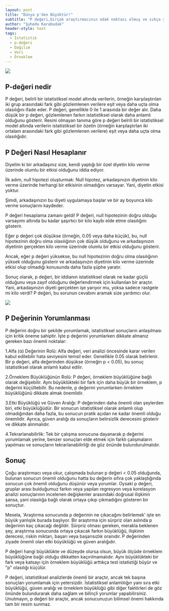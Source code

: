 ```yaml
---
layout: post
title: "Dünya p'den Büyüktür!"
subtitle: "P değeri,birçok araştırmacının odak noktası olmuş ve sıkça yanlış yorumlanmış bir istatistiksel ölçüdür.Bu yazıda,p değerinin ne olduğunu,nasıl hesaplandığını ve en önemlisi nasıl doğru bir şekilde yorumlanması gerektiğini ele alacağım."
author: "Şuheda Karabudak"
header-style: text
tags:
  - İstatistik
  - p-değeri
  - Dağılım
  - Veri
  - Örneklem
---
```


![](https://i0.wp.com/3.bp.blogspot.com/-y_hvRb5anNc/VTGkru5LZeI/AAAAAAAABNo/GAVvAbPS-CQ/s1600/worship.gif?resize=320%2C225)


P-değeri nedir
--
P değeri, belirli bir istatistiksel model altında verilerin, örneğin karşılaştırılan iki grup arasındaki fark gibi gözlemlenen verilere eşit veya daha uçta olma olasılığını ifade eder. P değeri, genellikle 0 ile 1 arasında bir değer alır. Daha düşük bir p değeri, gözlemlenen farkın istatistiksel olarak daha anlamlı olduğunu gösterir.
Resmi olmayan tanıma göre p değeri belrili bir istatistiksel model altında verilerin istatistiksel bir özetin (örneğin karşılaştırlan iki ortalam arasındaki fark gibi gözlemlenen verilere) eşit veya daha uçta olma olasılığıdır.



P Değeri Nasıl Hesaplanır
--
Diyelim ki bir arkadaşınız size, kendi yaptığı bir özel diyetin kilo verme üzerinde olumlu bir etkisi olduğunu iddia ediyor.

İlk adım, null hipotezi oluşturmak: Null hipotez, arkadaşınızın diyetinin kilo verme üzerinde herhangi bir etkisinin olmadığını varsayar. Yani, diyetin etkisi yoktur.

Şimdi, arkadaşınızın bu diyeti uygulamaya başlar ve bir ay boyunca kilo verme sonuçlarını kaydeder.

P değeri hesaplama zamanı geldi! P değeri, null hipotezinin doğru olduğu varsayımı altında bu kadar şaşırtıcı bir kilo kaybı elde etme olasılığını gösterir.

Eğer p değeri çok düşükse (örneğin, 0.05 veya daha küçük), bu, null hipotezinin doğru olma olasılığının çok düşük olduğunu ve arkadaşınızın diyetinin gerçekten kilo verme üzerinde olumlu bir etkisi olduğunu gösterir.

Ancak, eğer p değeri yüksekse, bu null hipotezinin doğru olma olasılığının yüksek olduğunu gösterir ve arkadaşınızın diyetinin kilo verme üzerinde etkisi olup olmadığı konusunda daha fazla şüphe yaratır.

Sonuç olarak, p değeri, bir iddianın istatistiksel olarak ne kadar güçlü olduğunu veya zayıf olduğunu değerlendirmek için kullanılan bir araçtır. Yani, arkadaşınızın diyeti gerçekten işe yarıyor mu, yoksa sadece rastgele mi kilo verdi? P değeri, bu sorunun cevabını aramak size yardımcı olur.

![](https://www.simplypsychology.org/wp-content/uploads/p-value.jpg)

P Değerinin Yorumlanması
--
P değerini doğru bir şekilde yorumlamak, istatistiksel sonuçların anlaşılması için kritik öneme sahiptir. İşte p değerini yorumlarken dikkate almanız gereken bazı önemli noktalar:

1.Alfa (α) Değerinin Rolü: Alfa değeri, veri analizi öncesinde karar verilen kabul edilebilir hata seviyesini temsil eder. Genellikle 0.05 olarak belirlenir. Bir p değeri, alfa değerinden düşükse (örneğin p < 0.05), bu sonuç istatistiksel olarak anlamlı kabul edilir.

2.Örneklem Büyüklüğünün Rolü: P değeri, örneklem büyüklüğüne bağlı olarak değişebilir. Aynı büyüklükteki bir fark için daha büyük bir örneklem, p değerini küçültebilir. Bu nedenle, p değerini yorumlarken örneklem büyüklüğünü dikkate almak önemlidir.

3.Etki Büyüklüğü ve Güven Aralığı: P değerinden daha önemli olan şeylerden biri, etki büyüklüğüdür. Bir sonucun istatistiksel olarak anlamlı olup olmadığından daha fazla, bu sonucun pratik açıdan ne kadar önemli olduğu önemlidir. Ayrıca, güven aralığı da sonuçların belirsizlik derecesini gösterir ve dikkate alınmalıdır.

4.Tekrarlanabilirlik: Tek bir çalışma sonucuna dayanarak p değerini yorumlamak yerine, benzer sonuçları elde etmek için farklı çalışmaların yapılması ve sonuçların tekrarlanabilirliği de göz önünde bulundurulmalıdır.




Sonuç
--
Çoğu araştırmacı veya okur, çalışmada bulunan p değeri < 0.05 olduğunda, bulunan sonucun önemli olduğunu hatta bu değerin sıfıra çok yaklaştığında sonucun çok önemli olduğunu düşünür veya yorumlar. Oysaki p değeri, gruplar arası bulduğumuz farkın veya yapılan regresyon veya korelasyon analizi sonuçlarının incelenen değişkenler arasındaki doğrusal ilişkinin şansa, yani olasılığa bağlı olarak ortaya çıkıp çıkmadığını gösteren bir sonuçtur.

Mesela, 'Araştırma sonucunda p değerinin ne çıkacağını belirlemek' işte en büyük yanlışlık burada başlıyor. Bir araştırma için sürpriz olan aslında p değerinin kaç çıkacağı değildir. Sürpriz olması gereken, merakla beklenen şey, araştırma sonucunda ortaya çıkacak farkın büyüklüğü, ilişkinin derecesi, riskin miktarı, başarı veya başarısızlık oranıdır. P değerinden ziyade önemli olan etki büyüklüğü ve güven aralığıdır.

P değeri hangi büyüklükte ve düzeyde olursa olsun, büyük ölçüde örneklem büyüklüğüne bağlı olduğu dikkatten kaçırılmamalıdır. Aynı büyüklükteki bir fark veya katsayı için örneklem büyüklüğü arttıkça test istatistiği büyür ve "p" olasılığı küçülür.

P değeri, istatistiksel analizlerde önemli bir araçtır, ancak tek başına sonuçları yorumlamak için yetersizdir. İstatistiksel anlamlılığın yanı sıra etki büyüklüğü, güven aralığı ve örneklem büyüklüğü gibi diğer faktörleri de göz önünde bulundurarak daha sağlam ve bilinçli yorumlar yapabilirsiniz. Unutmayın, p değeri bir araçtır, ancak sonucunuzun bilimsel önemi hakkında tam bir resim sunmaz.



